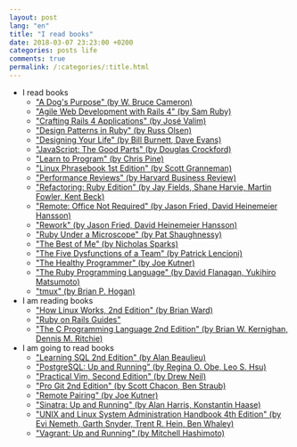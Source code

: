 ```yaml
---
layout: post
lang: "en"
title: "I read books"
date: 2018-03-07 23:23:00 +0200
categories: posts life
comments: true
permalink: /:categories/:title.html
---
```


- I read books
  - ["A Dog's Purpose" (by W. Bruce Cameron)](http://www.brucecameron.com/books/a-dog-s-purpose)
  - ["Agile Web Development with Rails 4" (by Sam Ruby)](https://pragprog.com/book/rails4/agile-web-development-with-rails-4)
  - ["Crafting Rails 4 Applications" (by José Valim)](https://pragprog.com/book/jvrails2/crafting-rails-4-applications)
  - ["Design Patterns in Ruby" (by Russ Olsen)](https://www.amazon.com/Design-Patterns-Ruby-Addison-Wesley-Professional/dp/0321490452)
  - ["Designing Your Life" (by Bill Burnett, Dave Evans)](https://designingyour.life/the-book)
  - ["JavaScript: The Good Parts" (by Douglas Crockford)](http://shop.oreilly.com/product/9780596517748.do)
  - ["Learn to Program" (by Chris Pine)](https://pine.fm/LearnToProgram)
  - ["Linux Phrasebook 1st Edition" (by Scott Granneman)](https://www.amazon.com/Linux-Phrasebook-Scott-Granneman/dp/0672328380)
  - ["Performance Reviews" (by Harvard Business Review)](https://www.amazon.com/Performance-Reviews-HBR-20-Minute-Manager-ebook/dp/B00O92Q6FS)
  - ["Refactoring: Ruby Edition" (by Jay Fields, Shane Harvie, Martin Fowler, Kent Beck)](https://www.amazon.com/gp/product/0321603508)
  - ["Remote: Office Not Required" (by Jason Fried, David Heinemeier Hansson)](https://37signals.com/remote)
  - ["Rework" (by Jason Fried, David Heinemeier Hansson)](https://37signals.com/rework)
  - ["Ruby Under a Microscope" (by Pat Shaughnessy)](http://patshaughnessy.net/ruby-under-a-microscope)
  - ["The Best of Me" (by Nicholas Sparks)](http://nicholassparks.com/stories/the-best-of-me)
  - ["The Five Dysfunctions of a Team" (by Patrick Lencioni)](https://www.tablegroup.com/books/dysfunctions)
  - ["The Healthy Programmer" (by Joe Kutner)](http://healthyprog.com)
  - ["The Ruby Programming Language" (by David Flanagan, Yukihiro Matsumoto)](http://shop.oreilly.com/product/9780596516178.do)
  - ["tmux" (by Brian P. Hogan)](https://pragprog.com/book/bhtmux/tmux)
- I am reading books
  - ["How Linux Works, 2nd Edition" (by Brian Ward)](https://nostarch.com/howlinuxworks2)
  - ["Ruby on Rails Guides"](http://edgeguides.rubyonrails.org)
  - ["The C Programming Language 2nd Edition" (by Brian W. Kernighan, Dennis M. Ritchie)](https://www.amazon.com/Programming-Language-Brian-W-Kernighan/dp/0131103628)
- I am going to read books
  - ["Learning SQL 2nd Edition" (by Alan Beaulieu)](http://shop.oreilly.com/product/9780596520847.do)
  - ["PostgreSQL: Up and Running" (by Regina O. Obe, Leo S. Hsu)](http://shop.oreilly.com/product/0636920025061.do)
  - ["Practical Vim, Second Edition" (by Drew Neil)](https://pragprog.com/book/dnvim2/practical-vim-second-edition)
  - ["Pro Git 2nd Edition" (by Scott Chacon, Ben Straub)](https://git-scm.com/book/uk/v2)
  - ["Remote Pairing" (by Joe Kutner)](https://pragprog.com/book/jkrp/remote-pairing)
  - ["Sinatra: Up and Running" (by Alan Harris, Konstantin Haase)](http://shop.oreilly.com/product/0636920019664.do)
  - ["UNIX and Linux System Administration Handbook 4th Edition" (by Evi Nemeth, Garth Snyder, Trent R. Hein, Ben Whaley)](https://www.amazon.com/Linux-System-Administration-Handbook-Edition/dp/0131480057)
  - ["Vagrant: Up and Running" (by Mitchell Hashimoto)](http://shop.oreilly.com/product/0636920026358.do)
